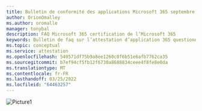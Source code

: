 ```yaml
---
title: Bulletin de conformité des applications Microsoft 365 septembre 2021
author: OrionOmalley
ms.author: oromalle
manager: tonybal
description: FAQ Microsoft 365 certification de l’Microsoft 365
keywords: Bulletin de faq sur l’attestation d’application 365 questionnaire appSource
ms.topic: conceptual
ms.service: attestation
ms.openlocfilehash: 540571df75b9a8ee1260c0f6b51e6afb7762ca35
ms.sourcegitcommit: b7ef94cf5fb12f6730a8688834ceee4f8fe8e0da
ms.translationtype: MT
ms.contentlocale: fr-FR
ms.lasthandoff: 03/25/2022
ms.locfileid: "64463257"
---
```

![Picture1](../media/NewsletterSept2021.jpg)
